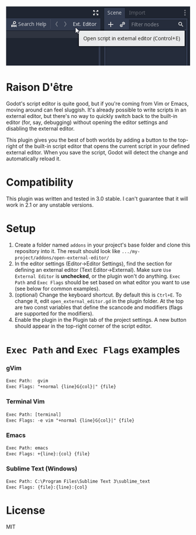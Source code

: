 ![UI](ui.png)

# Raison D'être
Godot's script editor is quite good, but if you're coming from Vim or Emacs, moving around can feel sluggish.
It's already possible to write scripts in an external editor, but there's no way to quickly switch back to the built-in
editor (for, say, debugging) without opening the editor settings and disabling the external editor.

This plugin gives you the best of both worlds by adding a button to the top-right of the built-in script editor that opens the current script in your defined external editor.
When you save the script, Godot will detect the change and automatically reload it.

# Compatibility
This plugin was written and tested in 3.0 stable. I can't guarantee that it will work in 2.1 or any unstable versions.

# Setup
1. Create a folder named `addons` in your project's base folder and clone this repository into it.
The result should look like `.../my-project/addons/open-external-editor/`
2. In the editor settings (Editor->Editor Settings), find the section for defining an external editor (Text Editor->External).
Make sure `Use External Editor` is **unchecked**, or the plugin won't do anything. `Exec Path` and `Exec Flags` should be set based
on what editor you want to use (see below for common examples).
3. (optional) Change the keyboard shortcut. By default this is `Ctrl+E`. To change it, edit `open_external_editor.gd`
in the plugin folder. At the top are two const variables that define the scancode and modifiers (flags are supported for the modifiers).
4. Enable the plugin in the Plugin tab of the project settings. A new button should appear in the top-right corner of
the script editor.

# `Exec Path` and `Exec Flags` examples


### gVim
```
Exec Path:  gvim
Exec Flags: "+normal {line}G{col}|" {file}
```

### Terminal Vim
```
Exec Path: [terminal]
Exec Flags: -e vim "+normal {line}G{col}|" {file}
```

### Emacs
```
Exec Path: emacs
Exec Flags: +{line}:{col} {file}
```

### Sublime Text (Windows)
```
Exec Path: C:\Program Files\Sublime Text 3\sublime_text
Exec Flags: {file}:{line}:{col}
```

# License
MIT

